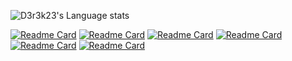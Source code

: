 <p align="center>
<a href="https://github.com/anuraghazra/github-readme-stats">
<img src="https://github-readme-stats.vercel.app/api/top-langs/?username=D3r3k23&layout=compact&langs_count=6&theme=gruvbox" alt="D3r3k23's Language stats">
</a>
</p>

[![Readme Card](https://github-readme-stats.vercel.app/api/pin/?username=D3r3k23&repo=LastFmGet)](https://github.com/D3r3k23/LastFmGet)
[![Readme Card](https://github-readme-stats.vercel.app/api/pin/?username=D3r3k23&repo=DrkCraft)](https://github.com/D3r3k23/DrkCraft)
[![Readme Card](https://github-readme-stats.vercel.app/api/pin/?username=D3r3k23&repo=SpaceRun)](https://github.com/D3r3k23/SpaceRun)
[![Readme Card](https://github-readme-stats.vercel.app/api/pin/?username=D3r3k23&repo=DrkEngine)](https://github.com/D3r3k23/DrkEngine)
[![Readme Card](https://github-readme-stats.vercel.app/api/pin/?username=D3r3k23&repo=LastFmTimeline)](https://github.com/D3r3k23/LastFmTimeline)
[![Readme Card](https://github-readme-stats.vercel.app/api/pin/?username=D3r3k23&repo=VGA-Console)](https://github.com/D3r3k23/=VGA-Console)
